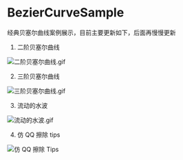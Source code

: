 # BezierCurveSample
经典贝塞尔曲线案例展示，目前主要更新如下，后面再慢慢更新

1. 二阶贝塞尔曲线

![二阶贝塞尔曲线.gif](./resource/quadTo.gif)

2. 三阶贝塞尔曲线

![三阶贝塞尔曲线.gif](./resource/cubicTo.gif)

3. 流动的水波

![流动的水波.gif](./resource/wave.gif)

4. 仿 QQ 擦除 tips

![仿 QQ 擦除 Tips](./resource/qq.gif)

